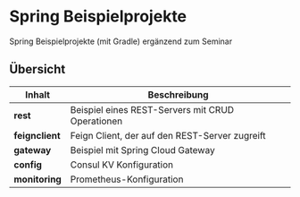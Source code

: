 # Spring Beispielprojekte

Spring Beispielprojekte (mit Gradle) ergänzend zum Seminar

## Übersicht

| Inhalt            | Beschreibung                                     |
| ----------------- | ------------------------------------------------ |
| **rest**          | Beispiel eines REST-Servers mit CRUD Operationen | 
| **feignclient**   | Feign Client, der auf den REST-Server zugreift   |
| **gateway**       | Beispiel mit Spring Cloud Gateway                |
| **config**        | Consul KV Konfiguration                          |
| **monitoring**    | Prometheus-Konfiguration                         |
